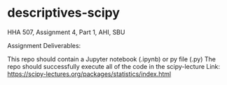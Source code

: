 # descriptives-scipy
HHA 507, Assignment 4, Part 1, AHI, SBU

Assignment Deliverables:

This repo should contain a Jupyter notebook (.ipynb) or py file (.py) 
The repo should successfully execute all of the code in the scipy-lecture
Link: https://scipy-lectures.org/packages/statistics/index.html
